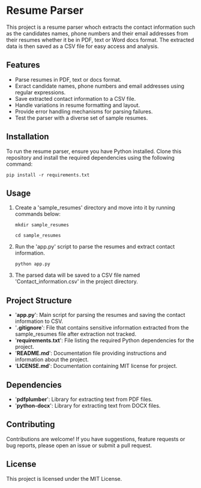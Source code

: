 # Resume Parser

This project is a resume parser whoch extracts the contact information such as the candidates names, phone numbers and their email addresses from their resumes whether it be in PDF, text or Word docs format. The extracted data is then saved as a CSV file for easy access and analysis.

## Features

* Parse resumes in PDF, text or docs format.
* Exract candidate names, phone numbers and email addresses using regular expressions.
* Save extracted contact information to a CSV file.
* Handle variations in resume formatting and layout.
* Provide error handling mechanisms for parsing failures.
* Test the parser with a diverse set of sample resumes.

## Installation

To run the resume parser, ensure you have Python installed. Clone this repository and install the required dependencies using the following command:

`pip install -r requirements.txt`

## Usage

1. Create a 'sample_resumes' directory and move into it by running commands below:

   `mkdir sample_resumes`

   `cd sample_resumes`
2. Run the 'app.py' script to parse the resumes and extract contact information.

   `python app.py`
3. The parsed data will be saved to a CSV file named 'Contact_information.csv' in the project directory.

## Project Structure

* '**app.py**': Main script for parsing the resumes and saving the contact information to CSV.
* '**.gitignore**': File that contains sensitive information extracted from the sample_resumes file after extraction not tracked.
* '**requirements.txt**': File listing the required Python dependencies for the project.
* '**README.md**': Documentation file providing instructions and information about the project.
* '**LICENSE.md**': Documentation containing MIT license for project.

## Dependencies

* '**pdfplumber**': Library for extracting text from PDF files.
* '**python-docx**': Library for extracting text from DOCX files.

## Contributing

Contributions are welcome! If you have suggestions, feature requests or bug reports, please open an issue or submit a pull request.

## License

This project is licensed under the MIT License.
